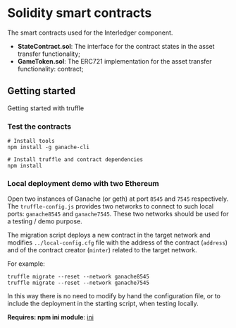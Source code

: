 # Solidity smart contracts

The smart contracts used for the Interledger component.
- **StateContract.sol**: The interface for the contract states in the asset transfer functionality;
- **GameToken.sol**: The ERC721 implementation for the asset transfer functionality: contract;

## Getting started
Getting started with truffle

### Test the contracts
    # Install tools
    npm install -g ganache-cli

    # Install truffle and contract dependencies
    npm install
    
### Local deployment demo with two Ethereum

Open two instances of Ganache (or geth) at port  `8545` and `7545` respectively. The `truffle-config.js` provides two networks to connect to such local ports: `ganache8545` and `ganache7545`. These two networks should be used for a testing / demo purpose.

The migration script deploys a new contract in the target network and modifies `../local-config.cfg` file with the address of the contract (`address`) and of the contract creator (`minter`) related to the target network.

For example:

    truffle migrate --reset --network ganache8545
    truffle migrate --reset --network ganache7545

In this way there is no need to modify by hand the configuration file, or to include the deployment in the starting script, when testing locally.

**Requires: npm ini module**: [ini](https://www.npmjs.com/package/ini)